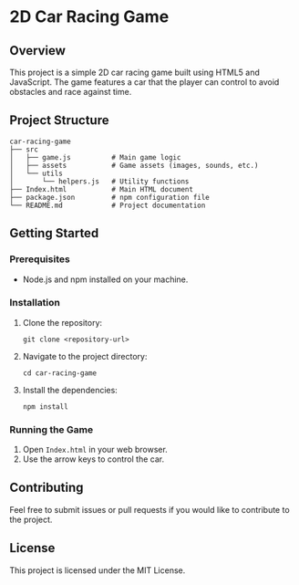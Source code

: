 # 2D Car Racing Game

## Overview
This project is a simple 2D car racing game built using HTML5 and JavaScript. The game features a car that the player can control to avoid obstacles and race against time.

## Project Structure
```
car-racing-game
├── src
│   ├── game.js          # Main game logic
│   ├── assets           # Game assets (images, sounds, etc.)
│   └── utils
│       └── helpers.js   # Utility functions
├── Index.html           # Main HTML document
├── package.json         # npm configuration file
└── README.md            # Project documentation
```

## Getting Started

### Prerequisites
- Node.js and npm installed on your machine.

### Installation
1. Clone the repository:
   ```
   git clone <repository-url>
   ```
2. Navigate to the project directory:
   ```
   cd car-racing-game
   ```
3. Install the dependencies:
   ```
   npm install
   ```

### Running the Game
1. Open `Index.html` in your web browser.
2. Use the arrow keys to control the car.

## Contributing
Feel free to submit issues or pull requests if you would like to contribute to the project.

## License
This project is licensed under the MIT License.
